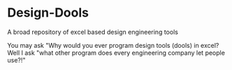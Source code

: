 # Design-Dools
A broad repository of excel based design engineering tools

You may ask "Why would you ever program design tools (dools) in excel?  Well I ask "what other program does every engineering company let people use?!"